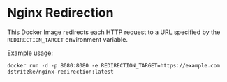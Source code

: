 # Nginx Redirection
This Docker Image redirects each HTTP request to a URL specified by the `REDIRECTION_TARGET` environment variable.

Example usage:
```
docker run -d -p 8080:8080 -e REDIRECTION_TARGET=https://example.com dstritzke/nginx-redirection:latest
```